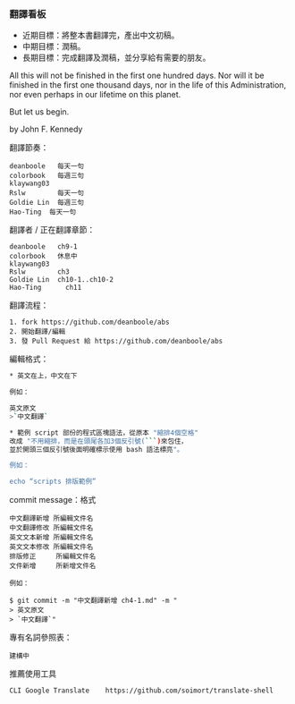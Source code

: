 ### 翻譯看板
* 近期目標：將整本書翻譯完，產出中文初稿。
* 中期目標：潤稿。
* 長期目標：完成翻譯及潤稿，並分享給有需要的朋友。

All this will not be finished in the first one hundred days. Nor will it be finished in the first one thousand days, nor in the life of this Administration, nor even perhaps in our lifetime on this planet. 

But let us begin.

by John F. Kennedy

翻譯節奏：

```
deanboole	每天一句
colorbook	每週三句
klaywang03	
Rslw		每天一句
Goldie Lin	每週三句
Hao-Ting  每天一句
```

翻譯者 / 正在翻譯章節：

```
deanboole	ch9-1
colorbook	休息中	
klaywang03	
Rslw		ch3
Goldie Lin	ch10-1..ch10-2
Hao-Ting      ch11
```

翻譯流程：

```
1. fork https://github.com/deanboole/abs
2. 開始翻譯/編輯
3. 發 Pull Request 給 https://github.com/deanboole/abs
```

編輯格式：

```bash
* 英文在上，中文在下

例如：

英文原文
>`中文翻譯`

* 範例 script 部份的程式區塊語法，從原本 "縮排4個空格"
改成 "不用縮排，而是在頭尾各加3個反引號(```)來包住，
並於開頭三個反引號後面明確標示使用 bash 語法標亮"。

例如：

echo “scripts 排版範例”
```

commit message：格式

```
中文翻譯新增 所編輯文件名
中文翻譯修改 所編輯文件名
英文文本新增 所編輯文件名
英文文本修改 所編輯文件名
排版修正     所編輯文件名
文件新增     所新增文件名

例如：

$ git commit -m "中文翻譯新增 ch4-1.md" -m "
> 英文原文
> `中文翻譯`"
```

專有名詞參照表：

```
建構中
```

推薦使用工具

```
CLI Google Translate	https://github.com/soimort/translate-shell
```
